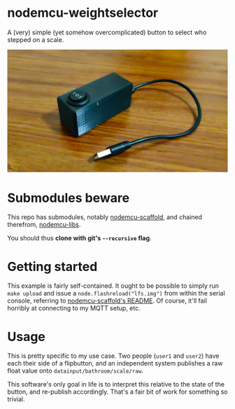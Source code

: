 # nodemcu-weightselector
A (very) simple (yet somehow overcomplicated) button to select who stepped on a scale.

![A button. In a case.](imgs/weightselector.jpeg "Weightselector case")

# Submodules beware

This repo has submodules, notably [nodemcu-scaffold](https://github.com/skrewz/nodemcu-scaffold), and chained therefrom, [nodemcu-libs](https://github.com/skrewz/nodemcu-libs).

You should thus **clone with git's `--recursive` flag**.

# Getting started

This example is fairly self-contained. It ought to be possible to simply run `make upload` and issue a `node.flashreload("lfs.img")` from within the serial console, referring to [nodemcu-scaffold's README](https://github.com/skrewz/nodemcu-scaffold/blob/master/README.md). Of course, it'll fail horribly at connecting to my MQTT setup, etc.


# Usage

This is pretty specific to my use case. Two people (`user1` and `user2`) have each their side of a flipbutton, and an independent system publishes a raw float value onto `datainput/bathroom/scale/raw`.

This software's only goal in life is to interpret this relative to the state of the button, and re-publish accordingly. That's a fair bit of work for something so trivial.
